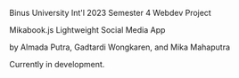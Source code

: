 Binus University Int'l 2023 Semester 4 Webdev Project

Mikabook.js
Lightweight Social Media App

by Almada Putra, Gadtardi Wongkaren, and Mika Mahaputra

Currently in development.


